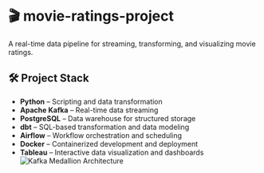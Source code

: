 # 🎬 movie-ratings-project

A real-time data pipeline for streaming, transforming, and visualizing movie ratings.

## 🛠️ Project Stack

- **Python** – Scripting and data transformation
- **Apache Kafka** – Real-time data streaming
- **PostgreSQL** – Data warehouse for structured storage
- **dbt** – SQL-based transformation and data modeling
- **Airflow** – Workflow orchestration and scheduling
- **Docker** – Containerized development and deployment
- **Tableau** – Interactive data visualization and dashboards
![Kafka Medallion Architecture](https://github.com/your-username/your-repo-name/assets/your-upload-id)

